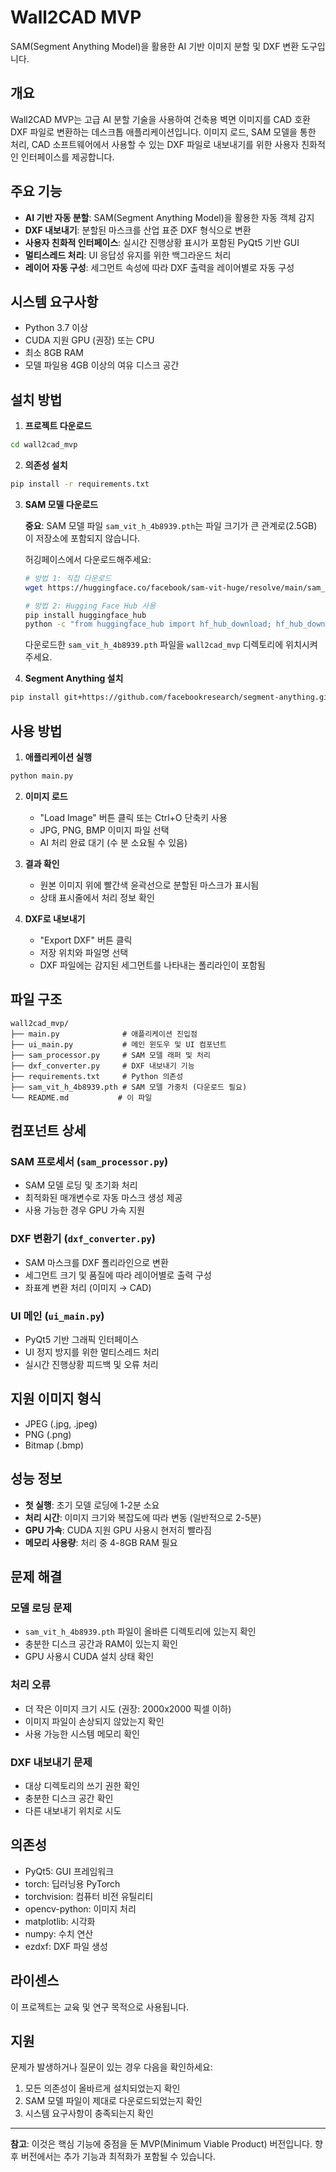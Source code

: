 # Wall2CAD MVP

SAM(Segment Anything Model)을 활용한 AI 기반 이미지 분할 및 DXF 변환 도구입니다.

## 개요

Wall2CAD MVP는 고급 AI 분할 기술을 사용하여 건축용 벽면 이미지를 CAD 호환 DXF 파일로 변환하는 데스크톱 애플리케이션입니다. 이미지 로드, SAM 모델을 통한 처리, CAD 소프트웨어에서 사용할 수 있는 DXF 파일로 내보내기를 위한 사용자 친화적인 인터페이스를 제공합니다.

## 주요 기능

- **AI 기반 자동 분할**: SAM(Segment Anything Model)을 활용한 자동 객체 감지
- **DXF 내보내기**: 분할된 마스크를 산업 표준 DXF 형식으로 변환
- **사용자 친화적 인터페이스**: 실시간 진행상황 표시가 포함된 PyQt5 기반 GUI
- **멀티스레드 처리**: UI 응답성 유지를 위한 백그라운드 처리
- **레이어 자동 구성**: 세그먼트 속성에 따라 DXF 출력을 레이어별로 자동 구성

## 시스템 요구사항

- Python 3.7 이상
- CUDA 지원 GPU (권장) 또는 CPU
- 최소 8GB RAM
- 모델 파일용 4GB 이상의 여유 디스크 공간

## 설치 방법

1. **프로젝트 다운로드**
```bash
cd wall2cad_mvp
```

2. **의존성 설치**
```bash
pip install -r requirements.txt
```

3. **SAM 모델 다운로드**
   
   **중요**: SAM 모델 파일 `sam_vit_h_4b8939.pth`는 파일 크기가 큰 관계로(2.5GB) 이 저장소에 포함되지 않습니다.
   
   허깅페이스에서 다운로드해주세요:
   ```bash
   # 방법 1: 직접 다운로드
   wget https://huggingface.co/facebook/sam-vit-huge/resolve/main/sam_vit_h_4b8939.pth
   
   # 방법 2: Hugging Face Hub 사용
   pip install huggingface_hub
   python -c "from huggingface_hub import hf_hub_download; hf_hub_download(repo_id='facebook/sam-vit-huge', filename='sam_vit_h_4b8939.pth', local_dir='.')"
   ```
   
   다운로드한 `sam_vit_h_4b8939.pth` 파일을 `wall2cad_mvp` 디렉토리에 위치시켜 주세요.

4. **Segment Anything 설치**
```bash
pip install git+https://github.com/facebookresearch/segment-anything.git
```

## 사용 방법

1. **애플리케이션 실행**
```bash
python main.py
```

2. **이미지 로드**
   - "Load Image" 버튼 클릭 또는 Ctrl+O 단축키 사용
   - JPG, PNG, BMP 이미지 파일 선택
   - AI 처리 완료 대기 (수 분 소요될 수 있음)

3. **결과 확인**
   - 원본 이미지 위에 빨간색 윤곽선으로 분할된 마스크가 표시됨
   - 상태 표시줄에서 처리 정보 확인

4. **DXF로 내보내기**
   - "Export DXF" 버튼 클릭
   - 저장 위치와 파일명 선택
   - DXF 파일에는 감지된 세그먼트를 나타내는 폴리라인이 포함됨

## 파일 구조

```
wall2cad_mvp/
├── main.py              # 애플리케이션 진입점
├── ui_main.py           # 메인 윈도우 및 UI 컴포넌트
├── sam_processor.py     # SAM 모델 래퍼 및 처리
├── dxf_converter.py     # DXF 내보내기 기능
├── requirements.txt     # Python 의존성
├── sam_vit_h_4b8939.pth # SAM 모델 가중치 (다운로드 필요)
└── README.md           # 이 파일
```

## 컴포넌트 상세

### SAM 프로세서 (`sam_processor.py`)
- SAM 모델 로딩 및 초기화 처리
- 최적화된 매개변수로 자동 마스크 생성 제공
- 사용 가능한 경우 GPU 가속 지원

### DXF 변환기 (`dxf_converter.py`)
- SAM 마스크를 DXF 폴리라인으로 변환
- 세그먼트 크기 및 품질에 따라 레이어별로 출력 구성
- 좌표계 변환 처리 (이미지 → CAD)

### UI 메인 (`ui_main.py`)
- PyQt5 기반 그래픽 인터페이스
- UI 정지 방지를 위한 멀티스레드 처리
- 실시간 진행상황 피드백 및 오류 처리

## 지원 이미지 형식

- JPEG (.jpg, .jpeg)
- PNG (.png)
- Bitmap (.bmp)

## 성능 정보

- **첫 실행**: 초기 모델 로딩에 1-2분 소요
- **처리 시간**: 이미지 크기와 복잡도에 따라 변동 (일반적으로 2-5분)
- **GPU 가속**: CUDA 지원 GPU 사용시 현저히 빨라짐
- **메모리 사용량**: 처리 중 4-8GB RAM 필요

## 문제 해결

### 모델 로딩 문제
- `sam_vit_h_4b8939.pth` 파일이 올바른 디렉토리에 있는지 확인
- 충분한 디스크 공간과 RAM이 있는지 확인
- GPU 사용시 CUDA 설치 상태 확인

### 처리 오류
- 더 작은 이미지 크기 시도 (권장: 2000x2000 픽셀 이하)
- 이미지 파일이 손상되지 않았는지 확인
- 사용 가능한 시스템 메모리 확인

### DXF 내보내기 문제
- 대상 디렉토리의 쓰기 권한 확인
- 충분한 디스크 공간 확인
- 다른 내보내기 위치로 시도

## 의존성

- PyQt5: GUI 프레임워크
- torch: 딥러닝용 PyTorch
- torchvision: 컴퓨터 비전 유틸리티
- opencv-python: 이미지 처리
- matplotlib: 시각화
- numpy: 수치 연산
- ezdxf: DXF 파일 생성

## 라이센스

이 프로젝트는 교육 및 연구 목적으로 사용됩니다.

## 지원

문제가 발생하거나 질문이 있는 경우 다음을 확인하세요:
1. 모든 의존성이 올바르게 설치되었는지 확인
2. SAM 모델 파일이 제대로 다운로드되었는지 확인
3. 시스템 요구사항이 충족되는지 확인

---

**참고**: 이것은 핵심 기능에 중점을 둔 MVP(Minimum Viable Product) 버전입니다. 향후 버전에서는 추가 기능과 최적화가 포함될 수 있습니다.